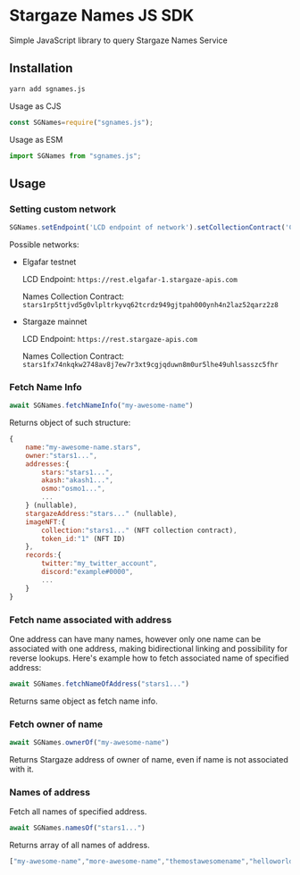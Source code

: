 # Stargaze Names JS SDK

Simple JavaScript library to query Stargaze Names Service

## Installation 

```sh
yarn add sgnames.js
```

Usage as CJS
```js
const SGNames=require("sgnames.js");
```

Usage as ESM
```js
import SGNames from "sgnames.js";
```

## Usage

### Setting custom network

```js
SGNames.setEndpoint('LCD endpoint of network').setCollectionContract('Contract address of names collection')
```

Possible networks:

- Elgafar testnet
  
  LCD Endpoint: `https://rest.elgafar-1.stargaze-apis.com`

  Names Collection Contract: `stars1rp5ttjvd5g0vlpltrkyvq62tcrdz949gjtpah000ynh4n2laz52qarz2z8`
- Stargaze mainnet
  
  LCD Endpoint: `https://rest.stargaze-apis.com`

  Names Collection Contract: `stars1fx74nkqkw2748av8j7ew7r3xt9cgjqduwn8m0ur5lhe49uhlsasszc5fhr`

### Fetch Name Info

```js
await SGNames.fetchNameInfo("my-awesome-name")
```

Returns object of such structure:

```js
{
    name:"my-awesome-name.stars",
    owner:"stars1...",
    addresses:{
        stars:"stars1...",
        akash:"akash1...",
        osmo:"osmo1...",
        ...
    } (nullable),
    stargazeAddress:"stars..." (nullable),
    imageNFT:{
        collection:"stars1..." (NFT collection contract),
        token_id:"1" (NFT ID)
    },
    records:{
        twitter:"my_twitter_account",
        discord:"example#0000",
        ...
    }
}
```

### Fetch name associated with address

One address can have many names, however only one name can be associated with one address, making bidirectional linking and possibility for reverse lookups.
Here's example how to fetch associated name of specified address:
```js
await SGNames.fetchNameOfAddress("stars1...")
```
Returns same object as fetch name info.

### Fetch owner of name

```js
await SGNames.ownerOf("my-awesome-name")
```
Returns Stargaze address of owner of name, even if name is not associated with it.

### Names of address

Fetch all names of specified address.

```js
await SGNames.namesOf("stars1...")
```

Returns array of all names of address.
```js
["my-awesome-name","more-awesome-name","themostawesomename","helloworld", ...]
```